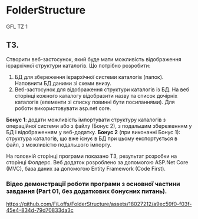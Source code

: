 # FolderStructure
GFL TZ 1

## ТЗ.
Створити веб-застосунок, який буде мати можливість відображення ієрархічної структури каталогів.
Що потрібно розробити:
1.	БД для збереження ієрархічної системи каталогів (папок). Наповнити БД даними зі схеми внизу. 
2.	Веб-застосунок для відображення структури каталогів із БД. На веб сторінці кожного каталогу відобразити назву та список дочірніх каталогів (елементи зі списку повинні бути посиланнями). 
Для роботи використовувати asp.net core.

**Бонус 1**: додати можливість імпортувати структуру каталогів з операційної системи або з файлу (Бонус 2), з подальшим збереженням у БД і відображенням у веб-додатку.
**Бонус 2** (при виконанні Бонус 1): структура каталогів, що вже існує в БД при цьому експортується в файл, з можливістю подальшого імпорту.

На головній сторінці програми показано ТЗ, результат розробки на сторінці Фолдерс.
Веб додаток розроблено за допомогою ASP.Net Core (MVC), база даних за допомогою Entity Framework (Code First).

### Відео демонстрації роботи програми з основної частини завдання (Part 01, без додаткових бонусних питань).
https://github.com/FiLoffs/FolderStructure/assets/18027212/a9ec59f0-f03f-45e4-834d-79d70833da3c

